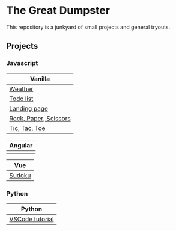 # The Great Dumpster

This repository is a junkyard of small projects and general tryouts.

## Projects

### Javascript

| Vanilla                                                     |
| ----------------------------------------------------------- |
| [Weather](javascript/weather-app)                           |
| [Todo list](javascript/todo-list-app)                       |
| [Landing page](javascript/landing-page-app)                 |
| [Rock, Paper, Scissors](javascript/rock-paper-scissors-app) |
| [Tic, Tac, Toe](javascript/tic-tac-toe-app)                 |

| Angular                                                     |
| ----------------------------------------------------------- |
|                                                             |

| Vue                                                         |
| ----------------------------------------------------------- |
| [Sudoku](javascript/vue/sudoku-app)                         |

### Python

| Python                                                      |
| ----------------------------------------------------------- |
| [VSCode tutorial](python/first-python-app)                  |
